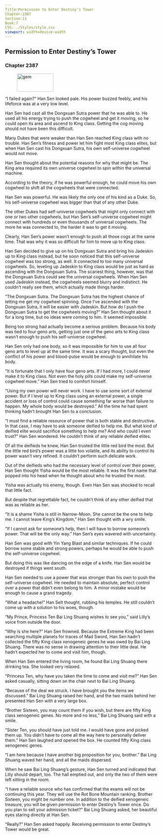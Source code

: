 ```yaml
---
Title:Permission to Enter Destiny’s Tower 
Chapter:2387 
Section:11 
Book:7 
CSS:../Styles/style.css 
viewport: width=device-width
---
```

  
## Permission to Enter Destiny’s Tower
### Chapter 2387
  
<figure>
	<img src="../Images/gem.gif" alt="gem" id="gem" width="120" height="60" />
</figure>
  

  
“I failed again?” Han Sen looked pale. His power buzzed feebly, and his lifeforce was at a very low level.

Han Sen had cast all the Dongxuan Sutra power that he was able to. He used all his energy trying to push the cogwheel and get it moving, so he could open its area and ascend to King class. Getting the cog moving should not have been this difficult.

Many Dukes that were weaker than Han Sen reached King class with no trouble. Han Sen’s fitness and power let him fight most King class elites, but when Han Sen cast his Dongxuan Sutra, his own self-universe cogwheel would not move.

Han Sen thought about the potential reasons for why that might be. The King area required its own universe cogwheel to spin within the universal machine.

According to the theory, if he was powerful enough, he could move his own cogwheel to shift all the cogwheels that were connected.

Han Sen was powerful. He was likely the only one of his kind as a Duke. So, his self-universe cogwheel was bigger than that of any other Duke.

The other Dukes had self-universe cogwheels that might only connect with one or two other cogwheels, but Han Sen’s self-universe cogwheel might connect with hundreds or even thousands of universal cogwheels. The more he was connected to, the harder it was to get it moving.

Clearly, Han Sen’s power wasn’t enough to push all those cogs at the same time. That was why it was so difficult for him to move up to King class.

Han Sen decided to give up on his Dongxuan Sutra and bring his Jadeskin up to King class instead, but he soon noticed that this self-universe cogwheel was too strong, as well. It connected to too many universal cogwheels. So, leveling up Jadeskin to King class would be just as hard as ascending with the Dongxuan Sutra. The scariest thing, however, was that the Dongxuan Sutra could see the universal cogwheels. When Han Sen used Jadeskin instead, the cogwheels seemed blurry and indistinct. He couldn’t really see them, which actually made things harder.

“The Dongxuan Sutra. The Dongxuan Sutra has the highest chance of letting me get my cogwheel spinning. Once I’ve ascended with the Dongxuan Sutra, it will be easier with Jadeskin. But how do I push the Dongxuan Sutra to get the cogwheels moving?” Han Sen thought about it for a long time, but no ideas were coming to him. It seemed impossible.

Being too strong had actually become a serious problem. Because his body was tied to four geno arts, getting just one of the geno arts to King class wasn’t enough to push his self-universe cogwheel.

Han Sen only had one body, so it was impossible for him to use all four geno arts to level up at the same time. It was a scary thought, but even the conflict of his power and blood-pulse would be enough to annihilate his body.

“It is fortunate that I only have four geno arts. If I had more, I could never make it to King class. Not even the holy pills could make my self-universe cogwheel move.” Han Sen tried to comfort himself.

“Using my own power will never work. I have to use some sort of external power. But if I level up to King class using an external power, a single accident or loss of control could cause something far worse than failure to happen. My whole body would be destroyed.” All the time he had spent thinking hadn’t brought Han Sen to a conclusion.

“I must find a reliable resource of power that is both stable and destructive. In that case, I may have to ask someone deified to help me. But what kind of deified elite would sacrifice something to help me? And who could I even trust?” Han Sen wondered. He couldn’t think of any reliable deified elites.

Of all the deifieds he knew, Han Sen trusted the little red bird the most. But the little red bird’s power was a little too volatile, and its ability to control its power wasn’t very refined. It couldn’t perform such delicate work.

Out of the deifieds who had the necessary level of control over their power, Han Sen thought Yisha would be the most reliable. It was the first name that popped into his head when he thought about who he trusted the most.

Yisha was actually his enemy, though. Even Han Sen was shocked to recall that little fact.

But despite that regrettable fact, he couldn’t think of any other deified that was as reliable as her.

“It is a shame Yisha is still in Narrow-Moon. She cannot be the one to help me. I cannot leave King’s Kingdom,” Han Sen thought with a wry smile.

“If I cannot ask for someone’s help, then I will have to borrow someone’s power. That will be the only way.” Han Sen’s eyes wavered with uncertainty.

Han Sen was good with Yin Yang Blast and similar techniques. If he could borrow some stable and strong powers, perhaps he would be able to push the self-universe cogwheel.

But doing this was like dancing on the edge of a knife. Han Sen would be destroyed if things went south.

Han Sen needed to use a power that was stronger than his own to push the self-universe cogwheel. He needed to maintain absolute, perfect control over a power that didn’t even belong to him. A minor mistake would be enough to cause a grand tragedy.

“What a headache!” Han Selt thought, rubbing his temples. He still couldn’t come up with a solution to his woes, though.

“My Prince, Princess Ten Bai Ling Shuang wishes to see you,” said Lilly’s voice from outside the door.

“Why is she here?” Han Sen frowned. Because the Extreme King had been searching multiple planets for traces of Mad Sword, Han Sen hadn’t collected the fifty King class xenogeneic genes he was owed by Bai Ling Shuang. There was no sense in drawing attention to their little deal. He hadn’t expected her to come and visit him, though.

When Han Sen entered the living room, he found Bai Ling Shuang there drinking tea. She looked very relaxed.

“Princess Ten, why have you taken the time to come and visit me?” Han Sen asked casually, sitting down on the chair next to Bai Ling Shuang.

“Because of the deal we struck. I have brought you the items we discussed.” Bai Ling Shuang raised her hand, and the two maids behind her presented Han Sen with a very large box.

“Brother Sixteen, you may count them if you wish, but there are fifty King class xenogeneic genes. No more and no less,” Bai Ling Shuang said with a smile.

“Sister Ten, you should have just told me. I would have gone and picked them up. You didn’t have to come all the way here to personally deliver them.” Han Sen laughed and opened the box. He counted fifty King class xenogeneic genes.

“I am here because I have another big proposition for you, brother.” Bai Ling Shuang waved her hand, and all the maids dispersed.

When he saw Bai Ling Shuang’s gesture, Han Sen turned and indicated that Lilly should depart, too. The hall emptied out, and only the two of them were left sitting in the room.

“I have a reliable source who has confirmed that the exams will not be continuing this year. They will use the Rot Bone Mountain ranking. Brother Sixteen, you might be number one. In addition to the deified xenogeneic treasure, you will be given permission to enter Destiny’s Tower once. Do you plan to sell your admission ticket?” Bai Ling Shuang asked, her beautiful eyes staring directly at Han Sen.

“Really?” Han Sen asked happily. Receiving permission to enter Destiny’s Tower would be great.